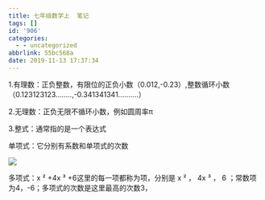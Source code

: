 ```yaml
---
title: 七年级数学上  笔记
tags: []
id: '906'
categories:
  - - uncategorized
abbrlink: 55bc568a
date: 2019-11-13 17:37:34
---
```


1.有理数：正负整数，有限位的正负小数（0.012,-0.23）,整数循环小数（0.123123123........,-0.341341341..........）

2.无理数：正负无限不循环小数，例如圆周率π

3.整式：通常指的是一个表达式

单项式：它分别有系数和单项式的次数

![](https://post.332b.com/wp-content/uploads/2019/11/20191113165345.png)

多项式：x ² +4x ³ +6这里的每一项都称为项，分别是 x ² ， 4x ³ ， 6 ；常数项为4，-6；多项式的次数是这里最高的次数3，
